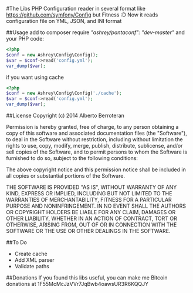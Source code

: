 #The Libs
PHP Configuration reader in several format  like https://github.com/symfony/Config but Fitness :D
Now it reads configuration file on YML, JSON, and INI format

##Usage
add to composer require *"ashrey/pantaconf": "dev-master"*
and your PHP code:

```php
<?php
$conf = new Ashrey\Config\Config();
$var = $conf->read('config.yml');
var_dump($var);
```

if you want using cache
```php
<?php
$conf = new Ashrey\Config\Config('./cache');
$var = $conf->read('config.yml');
var_dump($var);
```

##License
Copyright (c) 2014 Alberto Berroteran

Permission is hereby granted, free of charge, to any person obtaining a copy
of this software and associated documentation files (the "Software"), to deal
in the Software without restriction, including without limitation the rights
to use, copy, modify, merge, publish, distribute, sublicense, and/or sell
copies of the Software, and to permit persons to whom the Software is
furnished to do so, subject to the following conditions:

The above copyright notice and this permission notice shall be included in
all copies or substantial portions of the Software.

THE SOFTWARE IS PROVIDED "AS IS", WITHOUT WARRANTY OF ANY KIND, EXPRESS OR
IMPLIED, INCLUDING BUT NOT LIMITED TO THE WARRANTIES OF MERCHANTABILITY,
FITNESS FOR A PARTICULAR PURPOSE AND NONINFRINGEMENT. IN NO EVENT SHALL THE
AUTHORS OR COPYRIGHT HOLDERS BE LIABLE FOR ANY CLAIM, DAMAGES OR OTHER
LIABILITY, WHETHER IN AN ACTION OF CONTRACT, TORT OR OTHERWISE, ARISING FROM,
OUT OF OR IN CONNECTION WITH THE SOFTWARE OR THE USE OR OTHER DEALINGS IN
THE SOFTWARE.

##To Do
- Create cache
- Add XML parser
- Validate paths

##Donations
If you found this libs useful,
you can make me  Bitcoin donations at 1F55McMcJzVVr7JqBwb4oawsUR3R6KQQJY